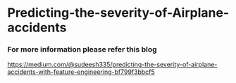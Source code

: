 # Predicting-the-severity-of-Airplane-accidents

### For more information please refer this blog 
https://medium.com/@sudeesh335/predicting-the-severity-of-airplane-accidents-with-feature-engineering-bf799f3bbcf5
